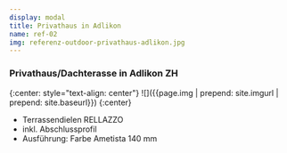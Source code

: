 ```yaml
---
display: modal
title: Privathaus in Adlikon
name: ref-02
img: referenz-outdoor-privathaus-adlikon.jpg
---
```


### Privathaus/Dachterasse in Adlikon ZH

{:center: style="text-align: center"}
![]({{page.img | prepend: site.imgurl | prepend: site.baseurl}})
{:center}

* Terrassendielen RELLAZZO
* inkl. Abschlussprofil
* Ausführung: Farbe Ametista 140 mm
